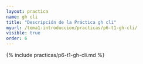 ```yaml
---
layout: practica
name: gh cli
title: "Descripción de la Práctica gh cli"
myurl: /tema1-introduccion/practicas/p6-t1-gh-cli/
visible: true
order: 6
---
```


{% include practicas/p6-t1-gh-cli.md %}
